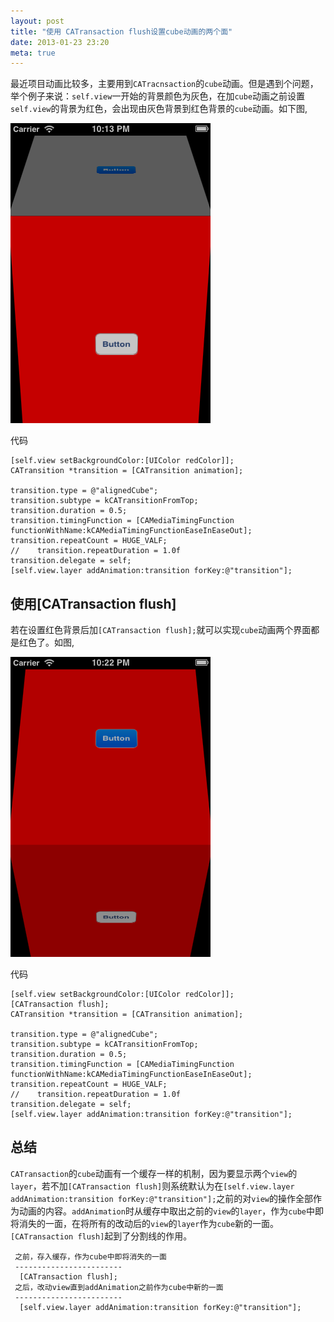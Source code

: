 ```yaml
---
layout: post
title: "使用 CATransaction flush设置cube动画的两个面"
date: 2013-01-23 23:20
meta: true
---
```

最近项目动画比较多，主要用到`CATracnsaction`的`cube`动画。但是遇到个问题，举个例子来说：`self.view`一开始的背景颜色为灰色，在加`cube`动画之前设置`self.view`的背景为红色，会出现由灰色背景到红色背景的`cube`动画。如下图,  
  
![](/images/blog-images/2013-1-23/noFlush.png)  

代码  

```objc
[self.view setBackgroundColor:[UIColor redColor]];
CATransition *transition = [CATransition animation];

transition.type = @"alignedCube";
transition.subtype = kCATransitionFromTop;
transition.duration = 0.5;
transition.timingFunction = [CAMediaTimingFunction functionWithName:kCAMediaTimingFunctionEaseInEaseOut];
transition.repeatCount = HUGE_VALF;
//    transition.repeatDuration = 1.0f
transition.delegate = self;
[self.view.layer addAnimation:transition forKey:@"transition"];
``` 
  
## 使用[CATransaction flush]
若在设置红色背景后加`[CATransaction flush];`就可以实现`cube`动画两个界面都是红色了。如图,  

![](/images/blog-images/2013-1-23/withFlush.png)  

代码   
 
```objc
[self.view setBackgroundColor:[UIColor redColor]];
[CATransaction flush];
CATransition *transition = [CATransition animation];
    
transition.type = @"alignedCube";
transition.subtype = kCATransitionFromTop;
transition.duration = 0.5;
transition.timingFunction = [CAMediaTimingFunction functionWithName:kCAMediaTimingFunctionEaseInEaseOut];
transition.repeatCount = HUGE_VALF;
//    transition.repeatDuration = 1.0f
transition.delegate = self;
[self.view.layer addAnimation:transition forKey:@"transition"];
```
  
## 总结  
`CATransaction`的`cube`动画有一个缓存一样的机制，因为要显示两个`view`的`layer`，若不加`[CATransaction flush]`则系统默认为在`[self.view.layer addAnimation:transition forKey:@"transition"];`之前的对`view`的操作全部作为动画的内容。`addAnimation`时从缓存中取出之前的`view`的`layer`，作为`cube`中即将消失的一面，在将所有的改动后的`view`的`layer`作为`cube`新的一面。`[CATransaction flush]`起到了分割线的作用。
     
     之前，存入缓存，作为cube中即将消失的一面
     ------------------------
      [CATransaction flush];
     之后，改动view直到addAnimation之前作为cube中新的一面
     ------------------------
      [self.view.layer addAnimation:transition forKey:@"transition"];


